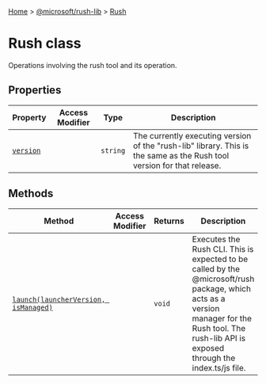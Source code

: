 [Home](./index) &gt; [@microsoft/rush-lib](./rush-lib.md) &gt; [Rush](./rush-lib.rush.md)

# Rush class

Operations involving the rush tool and its operation.

## Properties

|  Property | Access Modifier | Type | Description |
|  --- | --- | --- | --- |
|  [`version`](./rush-lib.rush.version.md) |  | `string` | The currently executing version of the "rush-lib" library. This is the same as the Rush tool version for that release. |

## Methods

|  Method | Access Modifier | Returns | Description |
|  --- | --- | --- | --- |
|  [`launch(launcherVersion, isManaged)`](./rush-lib.rush.launch.md) |  | `void` | Executes the Rush CLI. This is expected to be called by the @microsoft/rush package, which acts as a version manager for the Rush tool. The rush-lib API is exposed through the index.ts/js file. |

